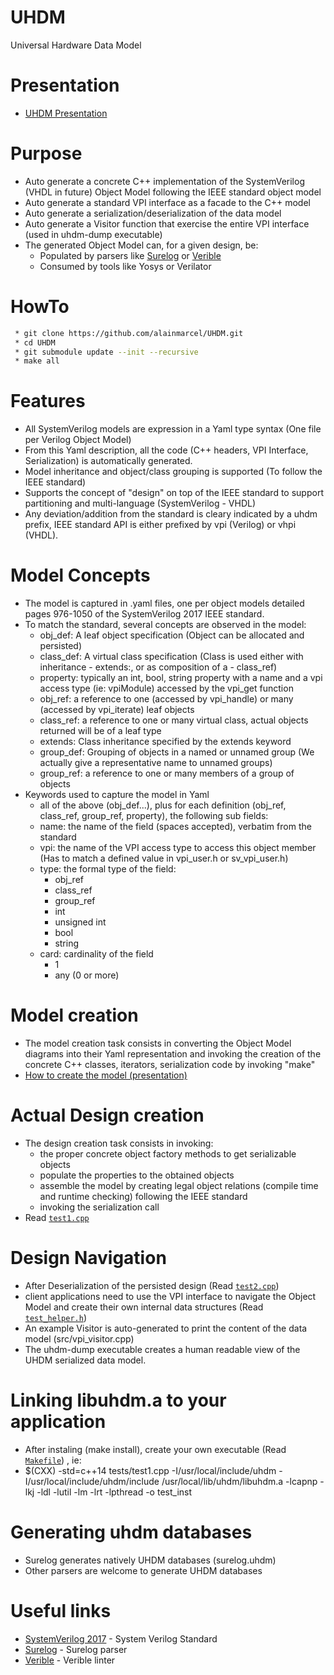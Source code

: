 # UHDM
Universal Hardware Data Model

# Presentation
* [UHDM Presentation](https://docs.google.com/presentation/d/1evu8aBWMFwi_UrK-DfWXowfsXM4Bp9knQuHV24lwkPc/edit#slide=id.p)

# Purpose

 * Auto generate a concrete C++ implementation of the SystemVerilog (VHDL in future) Object Model following the IEEE standard object model
 * Auto generate a standard VPI interface as a facade to the C++ model
 * Auto generate a serialization/deserialization of the data model
 * Auto generate a Visitor function that exercise the entire VPI interface (used in uhdm-dump executable)
 * The generated Object Model can, for a given design, be:
    * Populated by parsers like [Surelog](https://github.com/alainmarcel/Surelog/) or [Verible](https://github.com/google/verible)
    * Consumed by tools like Yosys or Verilator
 
# HowTo

```bash
 * git clone https://github.com/alainmarcel/UHDM.git
 * cd UHDM
 * git submodule update --init --recursive
 * make all
```

# Features
 * All SystemVerilog models are expression in a Yaml type syntax (One file per Verilog Object Model)
 * From this Yaml description, all the code (C++ headers, VPI Interface, Serialization) is automatically generated.
 * Model inheritance and object/class grouping is supported (To follow the IEEE standard)
 * Supports the concept of "design" on top of the IEEE standard to support partitioning and multi-language (SystemVerilog - VHDL)
 * Any deviation/addition from the standard is cleary indicated by a uhdm prefix, IEEE standard API is either prefixed by vpi (Verilog) or vhpi (VHDL).

 
# Model Concepts
 * The model is captured in .yaml files, one per object models detailed pages 976-1050 of the SystemVerilog 2017 IEEE standard.
 * To match the standard, several concepts are observed in the model:
    * obj_def: A leaf object specification (Object can be allocated and persisted)
    * class_def: A virtual class specification (Class is used either with inheritance - extends:, or as composition of a - class_ref)
    * property: typically an int, bool, string property with a name and a vpi access type (ie: vpiModule) accessed by the vpi_get function
    * obj_ref: a reference to one (accessed by vpi_handle) or many (accessed by vpi_iterate) leaf objects 
    * class_ref: a reference to one or many virtual class, actual objects returned will be of a leaf type
    * extends: Class inheritance specified by the extends keyword
    * group_def: Grouping of objects in a named or unnamed group (We actually give a representative name to unnamed groups)
    * group_ref: a reference to one or many members of a group of objects
 * Keywords used to capture the model in Yaml
    * all of the above (obj_def...), plus for each definition (obj_ref, class_ref, group_ref, property), the following sub fields:
    * name: the name of the field (spaces accepted), verbatim from the standard
    * vpi: the name of the VPI access type to access this object member (Has to match a defined value in vpi_user.h or sv_vpi_user.h)
    * type: the formal type of the field:
      * obj_ref
      * class_ref
      * group_ref
      * int
      * unsigned int
      * bool
      * string
    * card: cardinality of the field
      * 1
      * any (0 or more)


# Model creation
 * The model creation task consists in converting the Object Model diagrams into their Yaml representation and invoking the creation of the concrete
 C++ classes, iterators, serialization code by invoking "make"
 * [How to create the model (presentation)](https://docs.google.com/presentation/d/1SGpgeeWmxJ-1AU8EKABrTyKwcfHOe-pfK8yXArTKIz8/edit?usp=sharing)
 
# Actual Design creation
 * The design creation task consists in invoking:
   * the proper concrete object factory methods to get serializable objects
   * populate the properties to the obtained objects
   * assemble the model by creating legal object relations (compile time and runtime checking) following the IEEE standard
   * invoking the serialization call
 * Read [`test1.cpp`](tests/test1.cpp)
 
# Design Navigation
 * After Deserialization of the persisted design (Read [`test2.cpp`](tests/test2.cpp))
 * client applications need to use the VPI interface to navigate the Object Model and create their own internal data structures (Read [`test_helper.h`](tests/test_helper.h))
 * An example Visitor is auto-generated to print the content of the data model (src/vpi_visitor.cpp)
 * The uhdm-dump executable creates a human readable view of the UHDM serialized data model.

# Linking libuhdm.a to your application 
 * After instaling (make install), create your own executable (Read [`Makefile`](Makefile)) , ie:
 * $(CXX) -std=c++14 tests/test1.cpp -I/usr/local/include/uhdm -I/usr/local/include/uhdm/include /usr/local/lib/uhdm/libuhdm.a -lcapnp -lkj -ldl -lutil -lm -lrt -lpthread -o test_inst

# Generating uhdm databases
 * Surelog generates natively UHDM databases (surelog.uhdm)
 * Other parsers are welcome to generate UHDM databases

# Useful links
* [SystemVerilog 2017](http://ecee.colorado.edu/~mathys/ecen2350/IntelSoftware/pdf/IEEE_Std1800-2017_8299595.pdf) - System Verilog Standard
* [Surelog](https://github.com/alainmarcel/Surelog/) - Surelog parser
* [Verible](https://github.com/google/verible) - Verible linter

[capnproto]: https://capnproto.org/

